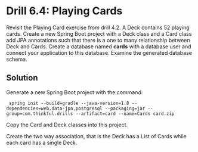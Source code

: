 # Drill 6.4: Playing Cards

Revisit the Playing Card exercise from drill 4.2. A Deck contains 52 playing cards. Create a new Spring Boot project with a Deck class and a Card class add JPA annotations such that there is a one to many relationship between Deck and Cards. Create a database named **cards** with a database user and connect your application to this database. Examine the generated database schema.

## Solution
Generate a new Spring Boot project with the command:
```
 spring init --build=gradle --java-version=1.8 --dependencies=web,data-jpa,postgresql --packaging=jar --group=com.thinkful.drills --artifact=card --name=Cards card.zip
```

Copy the Card and Deck classes into this project.

Create the two way association, that is the Deck has a List of Cards while each card has a single Deck.